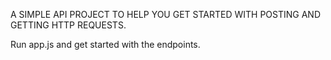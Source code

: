 A SIMPLE API PROJECT TO HELP YOU GET STARTED WITH POSTING AND GETTING HTTP REQUESTS.

Run app.js and get started with the endpoints.